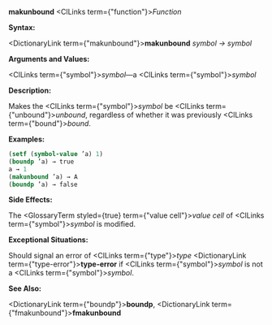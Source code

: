 **makunbound** <ClLinks  term={"function"}><i>Function</i></ClLinks> 



**Syntax:** 



<DictionaryLink  term={"makunbound"}><b>makunbound</b></DictionaryLink> *symbol → symbol* 



**Arguments and Values:** 



<ClLinks  term={"symbol"}><i>symbol</i></ClLinks>—a <ClLinks  term={"symbol"}><i>symbol</i></ClLinks> 



**Description:** 



Makes the <ClLinks  term={"symbol"}><i>symbol</i></ClLinks> be <ClLinks  term={"unbound"}><i>unbound</i></ClLinks>, regardless of whether it was previously <ClLinks  term={"bound"}><i>bound</i></ClLinks>. 



**Examples:**
```lisp
(setf (symbol-value ’a) 1) 
(boundp ’a) → true 
a → 1 
(makunbound ’a) → A 
(boundp ’a) → false 
```
**Side Effects:** 



The <GlossaryTerm styled={true} term={"value cell"}><i>value cell</i></GlossaryTerm> of <ClLinks  term={"symbol"}><i>symbol</i></ClLinks> is modified. 



**Exceptional Situations:** 



Should signal an error of <ClLinks  term={"type"}><i>type</i></ClLinks> <DictionaryLink  term={"type-error"}><b>type-error</b></DictionaryLink> if <ClLinks  term={"symbol"}><i>symbol</i></ClLinks> is not a <ClLinks  term={"symbol"}><i>symbol</i></ClLinks>. 







 



 



**See Also:** 



<DictionaryLink  term={"boundp"}><b>boundp</b></DictionaryLink>, <DictionaryLink  term={"fmakunbound"}><b>fmakunbound</b></DictionaryLink> 



